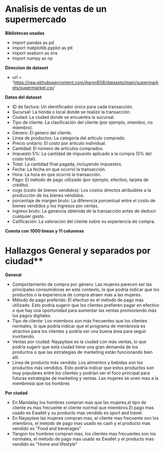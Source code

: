 # Analisis de ventas de un supermercado

**Bibliotecas usadas**
- import pandas as pd
- import matplotlib.pyplot as plt
- import seaborn as sns
- import numpy as np

**Direccion de dataset**
- url = 'https://raw.githubusercontent.com/AaronE08/datasets/main/supermarkets/supermarket.csv'

**Datos del dataset**

- ID de factura: Un identificador único para cada transacción.
- Sucursal: La tienda o local donde se realizó la transacción.
- Ciudad: La ciudad donde se encuentra la sucursal.
- Tipo de cliente: La clasificación del cliente (por ejemplo, miembro, no miembro).
- Género: El género del cliente.
- Línea de productos: La categoría del artículo comprado.
- Precio unitario: El costo por artículo individual.
- Cantidad: El número de artículos comprados.
- Impuesto 5%: La cantidad de impuesto aplicado a la compra (5% del costo total).
- Total: La cantidad final pagada, incluyendo impuestos.
- Fecha: La fecha en que ocurrió la transacción.
- Hora: La hora en que ocurrió la transacción.
- Pago: El método de pago utilizado (por ejemplo, efectivo, tarjeta de crédito).
- cogs (costo de bienes vendidos): Los costos directos atribuibles a la producción de los bienes vendidos.
- porcentaje de margen bruto: La diferencia porcentual entre el costo de bienes vendidos y los ingresos por ventas.
- ingreso bruto: La ganancia obtenida de la transacción antes de deducir cualquier gasto.
- Calificación: La valoración del cliente sobre su experiencia de compra.

**Cuenta con 1000 lineas y 11 columnas**

# Hallazgos General y separados por ciudad**

**General**

- Comportamiento de compra por género: Las mujeres parecen ser las principales consumidoras en este contexto, lo que podría indicar que los productos o la experiencia de compra atraen más a las mujeres.
- Método de pago preferido: El efectivo es el método de pago más utilizado. Esto podría sugerir que los clientes prefieren pagar en efectivo o que hay una oportunidad para aumentar las ventas promoviendo más los pagos digitales.
- Tipo de cliente: Los miembros son más frecuentes que los clientes normales, lo que podría indicar que el programa de membresía es atractivo para los clientes y podría ser una buena área para seguir invirtiendo.
- Ventas por ciudad: Naypyitaw es la ciudad con más ventas, lo que podría sugerir que esta ciudad tiene una gran demanda de los productos o que las estrategias de marketing están funcionando bien allí.
- Línea de producto más vendida: Los alimentos y bebidas son los productos más vendidos. Esto podría indicar que estos productos son muy populares entre los clientes y podrían ser el foco principal para futuras estrategias de marketing y ventas.
Las mujeres se unen mas a la membresia que los hombres

**Por ciudad**

- En Mandalay los hombres compran mas que las mujeres,el tipo de cliente es mas frecuente el cliente noirmal que miembros.El pago mas usado es Ewallet y su producto mas vendido es sport and travel.
- En Naypytaw las mujeres compran mas, el cliente mas frecuente son los miembros, el metodo de pago mas usado es cash y el producto mas vendido es "Food and beverages"
- Yangon los hombres compran mas, los clientes mas frecuentes son los normales, el metodo de pago mas usado es Ewallet y el producto mas vendido es "Home and lifestyle"
